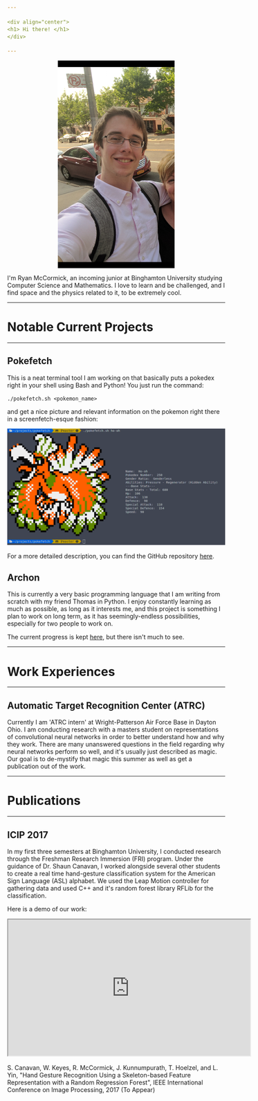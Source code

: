 ```yaml
---

<div align="center"> 
<h1> Hi there! </h1>
</div>

---
```


<div align="center">
<img src="images/brooklyn_small.png" alt="Big fat meanie" align="middle"> 
</div>

I'm Ryan McCormick, an incoming junior at Binghamton University studying Computer Science and Mathematics. I love to learn and be challenged, and I find space and the physics related to it, to be extremely cool.

---

# Notable Current Projects

---

## Pokefetch

This is a neat terminal tool I am working on that basically puts a pokedex right in your shell using Bash and Python! You just run the command:

```
./pokefetch.sh <pokemon_name>
```

and get a nice picture and relevant information on the pokemon right there in a screenfetch-esque fashion:

![Pokefetch example](images/oldschool_sprite.png)


For a more detailed description, you can find the GitHub repository [here](https://github.com/rmccorm4/Pokefetch).

## Archon

This is currently a very basic programming language that I am writing from scratch with my friend Thomas in Python.
I enjoy constantly learning as much as possible, as long as it interests me, and this project is something I plan to work
on long term, as it has seemingly-endless possibilities, especially for two people to work on.

The current progress is kept [here](https://github.com/rmccorm4/Archon), but there isn't much to see.

---

# Work Experiences

---

## Automatic Target Recognition Center (ATRC)

Currently I am 'ATRC intern' at Wright-Patterson Air Force Base in Dayton Ohio.
I am conducting research with a masters student on representations of convolutional neural networks in order
to better understand how and why they work. There are many unanswered questions in the field regarding why
neural networks perform so well, and it's usually just described as magic. Our goal is to de-mystify that 
magic this summer as well as get a publication out of the work.

---

# Publications

---

## ICIP 2017

In my first three semesters at Binghamton University, I conducted research through the Freshman Research Immersion (FRI) program.
Under the guidance of Dr. Shaun Canavan, I worked alongside several other students to create a real time hand-gesture 
classification system for the American Sign Language (ASL) alphabet. We used the Leap Motion controller for gathering data
and used C++ and it's random forest library RFLib for the classification.

Here is a demo of our work:

<iframe src="https://www.youtube.com/embed/FVk2ZBuirrI" allowfullscreen="" class="youtube" frameborder="10" width="560" height="315"></iframe>

S. Canavan, W. Keyes, R. McCormick, J. Kunnumpurath, T. Hoelzel, and L. Yin, "Hand Gesture Recognition Using a Skeleton-based Feature Representation with a Random Regression Forest", IEEE International Conference on Image Processing, 2017 (To Appear)
